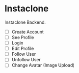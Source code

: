 # Instaclone

Instaclone Backend.

-   [ ] Create Account
-   [ ] See Profile
-   [ ] Login
-   [ ] Edit Profile
-   [ ] Follow User
-   [ ] Unfollow User
-   [ ] Change Avatar (Image Upload)
